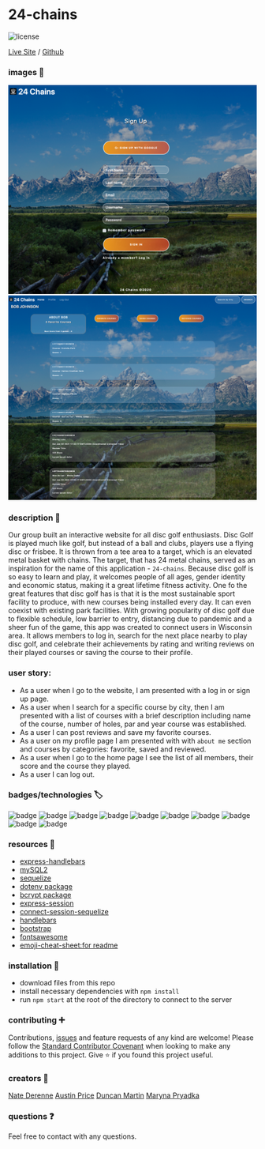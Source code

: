 # 24-chains

![license](https://img.shields.io/badge/MIT-License-brightgreen)

 [Live Site](https://dry-mesa-09626.herokuapp.com/) / [Github](https://github.com/MarynaPR/24-chains)
### images :camera_flash:


![Screenshot](public/images/Screenshot-signup.png)
![Screenshot](public/images/Screenshot-profile.png)

### description :page_with_curl:

Our group built an interactive website for all disc golf enthusiasts. Disc Golf is played much like golf, but instead of a ball and clubs, players use a flying disc or frisbee. It is thrown from a tee area to a target, which is an elevated metal basket with chains. The target, that has 24 metal chains, served as an inspiration for the name of this application - `24-chains`. Because disc golf is so easy to learn and play, it welcomes people of all ages, gender identity and economic status, making it a great lifetime fitness activity. One fo the great features that disc golf has is that it is the most sustainable sport facility to produce, with new courses being installed every day. It can even coexist with existing park facilities.
With growing popularity of disc golf due to flexible schedule, low barrier to entry, distancing due to pandemic and a sheer fun of the game, this app was created to connect users in Wisconsin area. It allows members to log in, search for the next place nearby to play disc golf, and celebrate their achievements by rating and writing reviews on their played courses or saving the course to their profile. 

### user story:

- As a user when I go to the website, I am presented with a log in or sign up page. 
- As a user when I search for a specific course by city, then I am presented with a list of courses with a brief description including name of the course, number of holes, par and year course was established.
- As a user I can post reviews and save my favorite courses.
 - As a user on my profile page I am presented with  with `about me` section and courses by categories:  favorite, saved and reviewed.
- As a user when I go to the home page I see the list of all members, their score and the course they played. 
- As a user I can log out. 


### badges/technologies :label: 

![badge](https://img.shields.io/badge/scss-brightgreen) ![badge](https://img.shields.io/badge/NodeJS-brightgreen) ![badge](https://img.shields.io/badge/Express-brightgreen) ![badge](https://img.shields.io/badge/Heroku-brightgreen) ![badge](https://img.shields.io/badge/handlebars-brightgreen) ![badge](https://img.shields.io/badge/mySql2-brightgreen) ![badge](https://img.shields.io/badge/sequilize-brightgreen) ![badge](https://img.shields.io/badge/dotEnv-brightgreen) ![badge](https://img.shields.io/badge/bcrypt-brightgreen) ![badge](https://img.shields.io/badge/bootstrap-brightgreen)

### resources :wrench: 

* [express-handlebars](https://www.npmjs.com/package/express-handlebars)
* [mySQL2](https://www.npmjs.com/package/mysql2)
* [sequelize](https://www.npmjs.com/package/sequelize) 
* [dotenv package](https://www.npmjs.com/package/dotenv)
* [bcrypt package](https://www.npmjs.com/package/bcrypt)
* [express-session](https://www.npmjs.com/package/express-session)
* [connect-session-sequelize](https://www.npmjs.com/package/connect-session-sequelize)
* [handlebars](https://handlebarsjs.com/)
* [bootstrap](https://getbootstrap.com/)
* [fontsawesome](https://fontawesome.com/)
* [emoji-cheat-sheet:for readme](https://github.com/ikatyang/emoji-cheat-sheet)

### installation :electric_plug:

* download files from this repo
* install necessary dependencies with `npm install`
* run `npm start` at the root of the directory to connect to the server
### contributing :heavy_plus_sign: 

Contributions, [issues](https://github.com/MarynaPR/24-chains/issues) and feature requests of any kind are welcome!   Please follow the [Standard Contributor Covenant](https://www.contributor-covenant.org/) when looking to make any additions to this project. 
Give :star: if you found this project useful. 

### creators :star2:

[Nate Derenne](https://github.com/njderenne)
[Austin Price](https://github.com/frostyausty)
[Duncan Martin](https://github.com/DuncanMarten)
[Maryna Pryadka](https://github.com/MarynaPR)

### questions :question: 
Feel free to contact with any questions.
